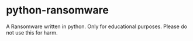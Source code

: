 # python-ransomware
A Ransomware written in python. Only for educational purposes. Please do not use this for harm.
